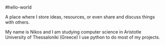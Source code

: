 #hello-world

A place where I store ideas, resources, or even share and discuss things with others.

My name is Nikos and I am studying computer science in Aristotle University of Thessaloniki (Greece) 
I use python to do most of my projects.

